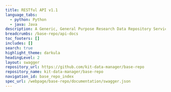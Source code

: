 ```yaml
---
title: RESTful API v1.1
language_tabs:
  - python: Python
  - java: Java 
description: A Generic, General Purpose Research Data Repository Service.
breadcrumbs: /base-repo/api-docs
toc_footers: []
includes: []
search: true
highlight_theme: darkula
headingLevel: 2
layout: swagger
repository_url: https://github.com/kit-data-manager/base-repo
repository_name: kit-data-manager/base-repo 
navigation_id: base_repo_index 
spec_url: /webpage/base-repo/documentation/swagger.json
---
```

